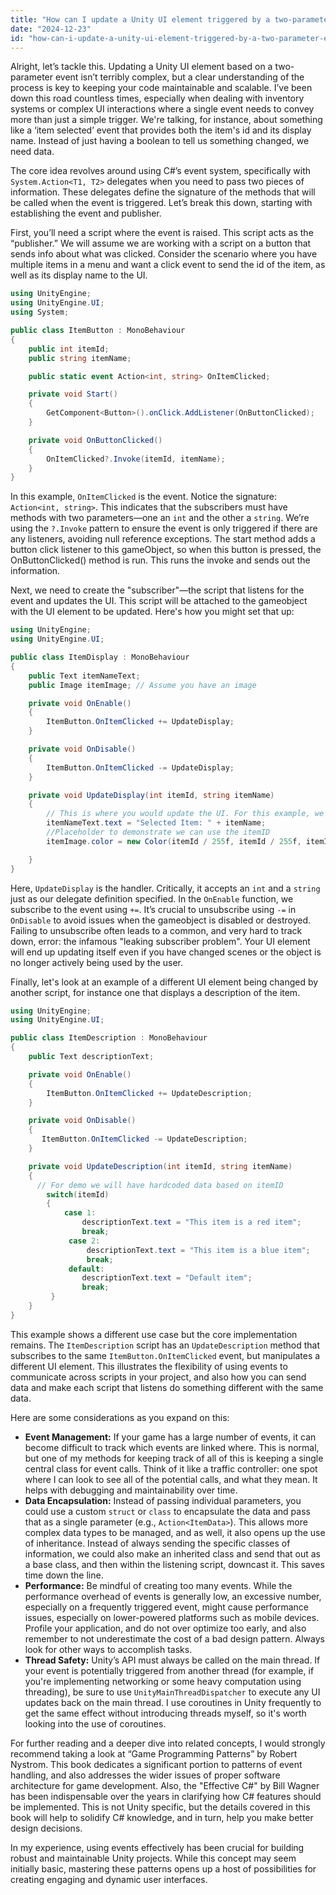 ```yaml
---
title: "How can I update a Unity UI element triggered by a two-parameter event?"
date: "2024-12-23"
id: "how-can-i-update-a-unity-ui-element-triggered-by-a-two-parameter-event"
---
```


Alright, let’s tackle this. Updating a Unity UI element based on a two-parameter event isn’t terribly complex, but a clear understanding of the process is key to keeping your code maintainable and scalable. I’ve been down this road countless times, especially when dealing with inventory systems or complex UI interactions where a single event needs to convey more than just a simple trigger. We're talking, for instance, about something like a ‘item selected’ event that provides both the item's id and its display name. Instead of just having a boolean to tell us something changed, we need data.

The core idea revolves around using C#’s event system, specifically with `System.Action<T1, T2>` delegates when you need to pass two pieces of information. These delegates define the signature of the methods that will be called when the event is triggered. Let’s break this down, starting with establishing the event and publisher.

First, you’ll need a script where the event is raised. This script acts as the “publisher.” We will assume we are working with a script on a button that sends info about what was clicked. Consider the scenario where you have multiple items in a menu and want a click event to send the id of the item, as well as its display name to the UI.

```csharp
using UnityEngine;
using UnityEngine.UI;
using System;

public class ItemButton : MonoBehaviour
{
    public int itemId;
    public string itemName;

    public static event Action<int, string> OnItemClicked;

    private void Start()
    {
        GetComponent<Button>().onClick.AddListener(OnButtonClicked);
    }

    private void OnButtonClicked()
    {
        OnItemClicked?.Invoke(itemId, itemName);
    }
}
```

In this example, `OnItemClicked` is the event. Notice the signature: `Action<int, string>`. This indicates that the subscribers must have methods with two parameters—one an `int` and the other a `string`. We’re using the `?.Invoke` pattern to ensure the event is only triggered if there are any listeners, avoiding null reference exceptions. The start method adds a button click listener to this gameObject, so when this button is pressed, the OnButtonClicked() method is run. This runs the invoke and sends out the information.

Next, we need to create the "subscriber"—the script that listens for the event and updates the UI. This script will be attached to the gameobject with the UI element to be updated. Here's how you might set that up:

```csharp
using UnityEngine;
using UnityEngine.UI;

public class ItemDisplay : MonoBehaviour
{
    public Text itemNameText;
    public Image itemImage; // Assume you have an image

    private void OnEnable()
    {
        ItemButton.OnItemClicked += UpdateDisplay;
    }

    private void OnDisable()
    {
        ItemButton.OnItemClicked -= UpdateDisplay;
    }

    private void UpdateDisplay(int itemId, string itemName)
    {
        // This is where you would update the UI. For this example, we just update the text and placeholder image
        itemNameText.text = "Selected Item: " + itemName;
        //Placeholder to demonstrate we can use the itemID
        itemImage.color = new Color(itemId / 255f, itemId / 255f, itemId / 255f, 1f);

    }
}
```

Here, `UpdateDisplay` is the handler. Critically, it accepts an `int` and a `string` just as our delegate definition specified. In the `OnEnable` function, we subscribe to the event using `+=`. It’s crucial to unsubscribe using `-=` in `OnDisable` to avoid issues when the gameobject is disabled or destroyed. Failing to unsubscribe often leads to a common, and very hard to track down, error: the infamous "leaking subscriber problem". Your UI element will end up updating itself even if you have changed scenes or the object is no longer actively being used by the user.

Finally, let's look at an example of a different UI element being changed by another script, for instance one that displays a description of the item.

```csharp
using UnityEngine;
using UnityEngine.UI;

public class ItemDescription : MonoBehaviour
{
    public Text descriptionText;

    private void OnEnable()
    {
        ItemButton.OnItemClicked += UpdateDescription;
    }

    private void OnDisable()
    {
       ItemButton.OnItemClicked -= UpdateDescription;
    }

    private void UpdateDescription(int itemId, string itemName)
    {
      // For demo we will have hardcoded data based on itemID
        switch(itemId)
        {
            case 1:
                descriptionText.text = "This item is a red item";
                break;
             case 2:
                 descriptionText.text = "This item is a blue item";
                 break;
             default:
                descriptionText.text = "Default item";
                break;
         }
    }
}
```

This example shows a different use case but the core implementation remains. The `ItemDescription` script has an `UpdateDescription` method that subscribes to the same `ItemButton.OnItemClicked` event, but manipulates a different UI element. This illustrates the flexibility of using events to communicate across scripts in your project, and also how you can send data and make each script that listens do something different with the same data.

Here are some considerations as you expand on this:

*   **Event Management:** If your game has a large number of events, it can become difficult to track which events are linked where. This is normal, but one of my methods for keeping track of all of this is keeping a single central class for event calls. Think of it like a traffic controller: one spot where I can look to see all of the potential calls, and what they mean. It helps with debugging and maintainability over time.
*   **Data Encapsulation:** Instead of passing individual parameters, you could use a custom `struct` or `class` to encapsulate the data and pass that as a single parameter (e.g., `Action<ItemData>`). This allows more complex data types to be managed, and as well, it also opens up the use of inheritance. Instead of always sending the specific classes of information, we could also make an inherited class and send that out as a base class, and then within the listening script, downcast it. This saves time down the line.
*   **Performance:** Be mindful of creating too many events. While the performance overhead of events is generally low, an excessive number, especially on a frequently triggered event, might cause performance issues, especially on lower-powered platforms such as mobile devices. Profile your application, and do not over optimize too early, and also remember to not underestimate the cost of a bad design pattern. Always look for other ways to accomplish tasks.
*   **Thread Safety:** Unity’s API must always be called on the main thread. If your event is potentially triggered from another thread (for example, if you're implementing networking or some heavy computation using threading), be sure to use `UnityMainThreadDispatcher` to execute any UI updates back on the main thread. I use coroutines in Unity frequently to get the same effect without introducing threads myself, so it's worth looking into the use of coroutines.

For further reading and a deeper dive into related concepts, I would strongly recommend taking a look at “Game Programming Patterns” by Robert Nystrom. This book dedicates a significant portion to patterns of event handling, and also addresses the wider issues of proper software architecture for game development. Also, the "Effective C#" by Bill Wagner has been indispensable over the years in clarifying how C# features should be implemented. This is not Unity specific, but the details covered in this book will help to solidify C# knowledge, and in turn, help you make better design decisions.

In my experience, using events effectively has been crucial for building robust and maintainable Unity projects. While this concept may seem initially basic, mastering these patterns opens up a host of possibilities for creating engaging and dynamic user interfaces.
